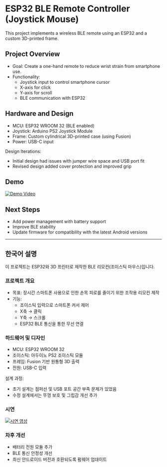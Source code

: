 # ESP32 BLE Remote Controller (Joystick Mouse)

This project implements a wireless BLE remote using an ESP32 and a custom 3D-printed frame.  

## Project Overview
- Goal: Create a one-hand remote to reduce wrist strain from smartphone use.
- Functionality:
  - Joystick input to control smartphone cursor
  - X-axis for click
  - Y-axis for scroll
  - BLE communication with ESP32

## Hardware and Design


- MCU: ESP32 WROOM 32 (BLE enabled)
- Joystick: Arduino PS2 Joystick Module
- Frame: Custom cylindrical 3D-printed case (using Fusion)
- Power: USB-C input

Design Iterations:
- Initial design had issues with jumper wire space and USB port fit
- Revised design added cover protection and improved grip


## Demo
[![Demo Video](https://img.youtube.com/vi/v4lBZTQJYww/0.jpg)](https://youtu.be/v4lBZTQJYww)

## Next Steps
- Add power management with battery support
- Improve BLE stability
- Update firmware for compatibility with the latest Android versions

---

## 한국어 설명

이 프로젝트는 ESP32와 3D 프린터로 제작한 BLE 리모컨(조이스틱 마우스)입니다.  

### 프로젝트 개요
- 목표: 장시간 스마트폰 사용으로 인한 손목 피로를 줄이기 위한 조작용 리모컨 제작
- 기능:
  - 조이스틱 입력으로 스마트폰 커서 제어
  - X축 → 클릭
  - Y축 → 스크롤
  - ESP32 BLE 통신을 통한 무선 연결

### 하드웨어 및 디자인
- MCU: ESP32 WROOM 32  
- 조이스틱: 아두이노 PS2 조이스틱 모듈
- 프레임: Fusion 기반 원통형 3D 출력  
- 전원: USB-C 입력  

설계 과정:  
- 초기 설계는 점퍼선 및 USB 포트 공간 부족 문제가 있었음  
- 수정 설계에서는 뚜껑 보호 및 그립감 개선 추가  


### 시연
[![시연 영상](https://img.youtube.com/vi/v4lBZTQJYww/0.jpg)](https://youtu.be/v4lBZTQJYww)


### 차후 개선
- 배터리 전원 모듈 추가  
- BLE 통신 안정성 개선  
- 최신 안드로이드 버전과 호환되도록 펌웨어 업데이트   
